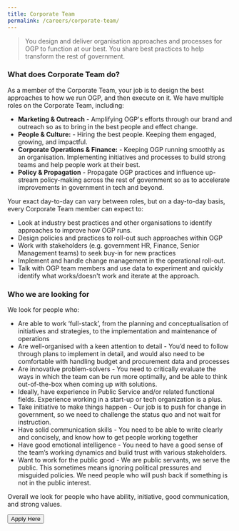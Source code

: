```yaml
---
title: Corporate Team
permalink: /careers/corporate-team/
---
```

> You design and deliver organisation approaches and processes for OGP to function at our best. You share best practices to help transform the rest of government.

### **What does Corporate Team do?**
As a member of the Corporate Team, your job is to design the best approaches to how we run OGP, and then execute on it. We have multiple roles on the Corporate Team, including:
* **Marketing & Outreach** - Amplifying OGP's efforts through our brand and outreach so as to bring in the best people and effect change.
* **People & Culture:** - Hiring the best people. Keeping them engaged, growing, and impactful.
* **Corporate Operations & Finance:** - Keeping OGP running smoothly as an organisation. Implementing initiatives and processes to build strong teams and help people work at their best.
* **Policy & Propagation** - Propagate OGP practices and influence up-stream policy-making across the rest of government so as to accelerate improvements in government in tech and beyond.

Your exact day-to-day can vary between roles, but on a day-to-day basis, every Corporate Team member can expect to:
* Look at industry best practices and other organisations to identify approaches to improve how OGP runs.
* Design policies and practices to roll-out such approaches within OGP
* Work with stakeholders (e.g. government HR, Finance, Senior Management teams) to seek buy-in for new practices
* Implement and handle change management in the operational roll-out.
* Talk with OGP team members and use data to experiment and quickly identify what works/doesn't work and iterate at the approach.

### **Who we are looking for**
We look for people who:

* Are able to work ‘full-stack’, from the planning and conceptualisation of initiatives and strategies, to the implementation and maintenance of operations
* Are well-organised with a keen attention to detail - You’d need to follow through plans to implement in detail, and would also need to be comfortable with handling budget and procurement data and processes
* Are innovative problem-solvers - You need to critically evaluate the ways in which the team can be run more optimally, and be able to think out-of-the-box when coming up with solutions.
* Ideally, have experience in Public Service and/or related functional fields. Experience working in a start-up or tech organization is a plus.
* Take initiative to make things happen - Our job is to push for change in government, so we need to challenge the status quo and not wait for instruction.
* Have solid communication skills - You need to be able to write clearly and concisely, and know how to get people working together
* Have good emotional intelligence - You need to have a good sense of the team’s working dynamics and build trust with various stakeholders.
* Want to work for the public good - We are public servants, we serve the public. This sometimes means ignoring political pressures and misguided policies. We need people who will push back if something is not in the public interest.

Overall we look for people who have ability, initiative, good communication, and strong values.

<a href="https://opengovernmentproducts.recruitee.com/#section-89477" target="_blank">
    <button class="bp-button is-secondary is-medium has-text-white is-uppercase search-button">
        Apply Here
    </button>
</a>